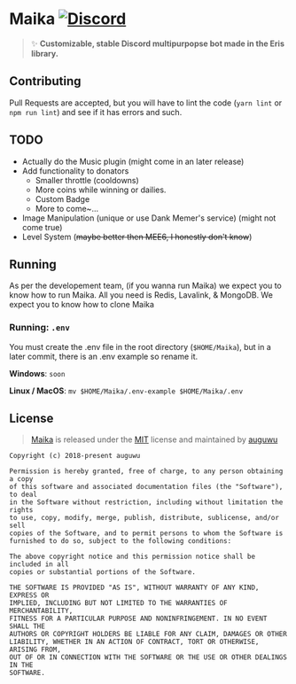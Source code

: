 # Maika [![Discord](https://discordapp.com/api/guilds/382725233695522816/embed.png)](https://discord.gg/7TtMP2n)
> :sparkles: **Customizable, stable Discord multipurpopse bot made in the Eris library.**

## Contributing
Pull Requests are accepted, but you will have to lint the code (`yarn lint` or `npm run lint`) and see if it has errors and such.

## TODO
- Actually do the Music plugin (might come in an later release)
- Add functionality to donators
  - Smaller throttle (cooldowns)
  - More coins while winning or dailies.
  - Custom Badge
  - More to come~...
- Image Manipulation (unique or use Dank Memer's service) (might not come true)
- Level System (~~maybe better then MEE6, I honestly don't know~~)

## Running
As per the developement team, (if you wanna run Maika) we expect you to know how to run Maika. All you need is Redis, Lavalink, & MongoDB. We expect you to know how to clone Maika

### Running: `.env`
You must create the .env file in the root directory (`$HOME/Maika`), but in a later commit, there is an .env example so rename it.

**Windows**: `soon`

**Linux / MacOS**: `mv $HOME/Maika/.env-example $HOME/Maika/.env`

## License
> [Maika](https://github.com/MaikaBot/Maika) is released under the [MIT](https://github.com/MaikaBot/Maika/blob/master/LICENSE) license and maintained by [auguwu](https://augu.me)

```
Copyright (c) 2018-present auguwu

Permission is hereby granted, free of charge, to any person obtaining a copy
of this software and associated documentation files (the "Software"), to deal
in the Software without restriction, including without limitation the rights
to use, copy, modify, merge, publish, distribute, sublicense, and/or sell
copies of the Software, and to permit persons to whom the Software is
furnished to do so, subject to the following conditions:

The above copyright notice and this permission notice shall be included in all
copies or substantial portions of the Software.

THE SOFTWARE IS PROVIDED "AS IS", WITHOUT WARRANTY OF ANY KIND, EXPRESS OR
IMPLIED, INCLUDING BUT NOT LIMITED TO THE WARRANTIES OF MERCHANTABILITY,
FITNESS FOR A PARTICULAR PURPOSE AND NONINFRINGEMENT. IN NO EVENT SHALL THE
AUTHORS OR COPYRIGHT HOLDERS BE LIABLE FOR ANY CLAIM, DAMAGES OR OTHER
LIABILITY, WHETHER IN AN ACTION OF CONTRACT, TORT OR OTHERWISE, ARISING FROM,
OUT OF OR IN CONNECTION WITH THE SOFTWARE OR THE USE OR OTHER DEALINGS IN THE
SOFTWARE.
```
